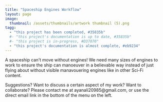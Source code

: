 ```yaml
---
title: "Spaceship Engines Workflow"
layout: page
image:
  thumbnail: /assets/thumbnails/artwork thumbnail (5).png
tagg:
  - "this project has been completed, #35835b"
  #- "this project's documentation is up to date, #35835b"
  #- "this project is in-progress, #D37070"
  - "this project's documentation is almost complete, #eb9234"
---
```

A spaceship can't move without engines! We need many sizes of engines to work to ensure the ship can manoeuver in a believable way instead of just flying about without visible manavouering engines like in other Sci-Fi content.

<div class="content-container" data-bg-image="/assets/images/chevron2.png">
    Suggestions? Want to discuss a certain aspect of my work? Want to collaborate? Please contact me at ayanali20985@gmail.com, or use the direct email link in the bottom of the menu on the left.
</div>